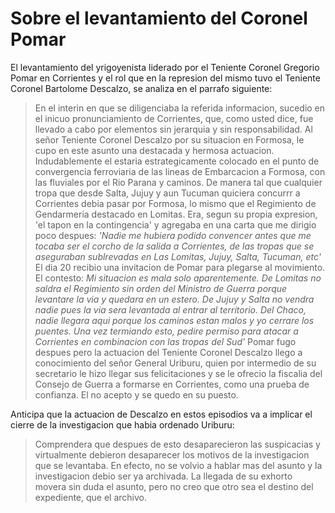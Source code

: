 # Sobre el levantamiento del Coronel Pomar

El levantamiento del yrigoyenista liderado por el Teniente Coronel Gregorio Pomar en Corrientes y el rol que en la represion del mismo tuvo el Teniente Coronel Bartolome Descalzo,
se analiza en el parrafo siguiente:

> En el interin en que se diligenciaba la referida informacion, sucedio en el inicuo pronunciamiento de Corrientes,
> que, como usted dice, fue llevado a cabo por elementos sin jerarquia y sin responsabilidad.
> Al señor Teniente Coronel Descalzo por su situacion en Formosa, le cupo en este asunto una destacada y hermosa actuacion.
> Indudablemente el estaria estrategicamente colocado en el punto de convergencia ferroviaria de las lineas de Embarcacion a Formosa,
> con las fluviales por el Rio Parana y caminos.
> De manera tal que cualquier tropa que desde Salta, Jujuy y aun Tucuman quiciera concurrr a Corrientes debia pasar por Formosa,
> lo mismo que el Regimiento de Gendarmeria destacado en Lomitas.
> Era, segun su propia expresion, 'el tapon en la contingencia' y agregaba en una carta que me dirigio poco despues:
> _'Nadie me hubiera podido convencer antes que me tocaba ser el corcho de la salida a Corrientes, de las tropas que se aseguraban
> sublrevadas en Las Lomitas, Jujuy, Salta, Tucuman, etc'_
> El dia 20 recibio una invitacion de Pomar para plegarse al movimiento.
> El contesto: _Mi situacion es mala solo aparentemente. De Lomitas no saldra el Regimiento sin orden del Ministro de Guerra porque levantare la via y quedara en un estero.
> De Jujuy y Salta no vendra nadie pues la via sera levantada al entrar al territorio. Del Chaco, nadie llegara aqui porque los caminos estan malos y yo cerrare los puentes.
> Una vez termiando esto, pedire permiso para atacar a Corrientes en combinacion con las tropas del Sud'_
> Pomar fugo despues pero la actuacion del Teniente Coronel Descalzo llego a conocimiento del señor General Uriburu, quien por intermedio de su secretario
> le hizo llegar sus felicitaciones y se le ofrecio la fiscalia del Consejo de Guerra a formarse en Corrientes, como una prueba de confianza.
> El no acepto y se quedo en su puesto.

Anticipa que la actuacion de Descalzo en estos episodios va a implicar el cierre de la investigacion que habia ordenado Uriburu:

> Comprendera que despues de esto desaparecieron las suspicacias y virtualmente debieron desaparecer los motivos de la investigacion que se levantaba.
> En efecto, no se volvio a hablar mas del asunto y la investigacion debio ser ya archivada.
> La llegada de su exhorto movera sin duda el asunto, pero no creo que otro sea el destino del expediente, que el archivo.
